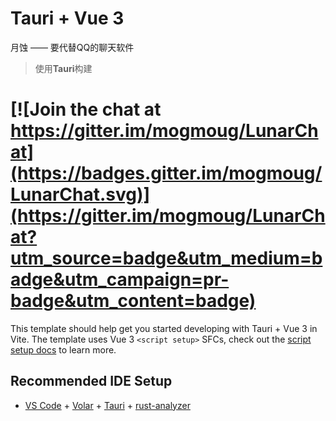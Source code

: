 # Tauri + Vue 3


月蚀 —— 要代替QQ的聊天软件   
> 使用**Tauri**构建

[![Join the chat at https://gitter.im/mogmoug/LunarChat](https://badges.gitter.im/mogmoug/LunarChat.svg)](https://gitter.im/mogmoug/LunarChat?utm_source=badge&utm_medium=badge&utm_campaign=pr-badge&utm_content=badge)
=======
This template should help get you started developing with Tauri + Vue 3 in Vite. The template uses Vue 3 `<script setup>` SFCs, check out the [script setup docs](https://v3.vuejs.org/api/sfc-script-setup.html#sfc-script-setup) to learn more.


## Recommended IDE Setup

- [VS Code](https://code.visualstudio.com/) + [Volar](https://marketplace.visualstudio.com/items?itemName=Vue.volar) + [Tauri](https://marketplace.visualstudio.com/items?itemName=tauri-apps.tauri-vscode) + [rust-analyzer](https://marketplace.visualstudio.com/items?itemName=rust-lang.rust-analyzer)

